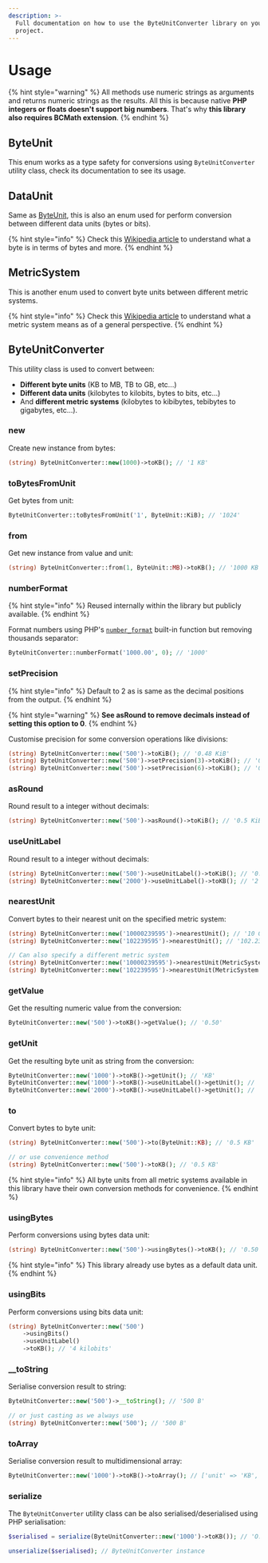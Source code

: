 ```yaml
---
description: >-
  Full documentation on how to use the ByteUnitConverter library on your PHP
  project.
---
```


# Usage

{% hint style="warning" %}
All methods use numeric strings as arguments and returns numeric strings as the results. All this is because native **PHP integers or floats doesn't support big numbers**. That's why **this library also requires BCMath extension**.
{% endhint %}

## ByteUnit

This enum works as a type safety for conversions using `ByteUnitConverter` utility class, check its documentation to see its usage.

## DataUnit

Same as [ByteUnit](usage.md#byteunit), this is also an enum used for perform conversion between different data units (bytes or bits).

{% hint style="info" %}
Check this [Wikipedia article](https://en.wikipedia.org/wiki/Byte) to understand what a byte is in terms of bytes and more.
{% endhint %}

## MetricSystem

This is another enum used to convert byte units between different metric systems.

{% hint style="info" %}
Check this [Wikipedia article](https://en.wikipedia.org/wiki/Metric\_prefix) to understand what a metric system means as of a general perspective.
{% endhint %}

## ByteUnitConverter

This utility class is used to convert between:

* **Different byte units** (KB to MB, TB to GB, etc...)
* **Different data units** (kilobytes to kilobits, bytes to bits, etc...)
* And **different metric systems** (kilobytes to kibibytes, tebibytes to gigabytes, etc...).

### new

Create new instance from bytes:

```php
(string) ByteUnitConverter::new(1000)->toKB(); // '1 KB'
```

### toBytesFromUnit

Get bytes from unit:

```php
ByteUnitConverter::toBytesFromUnit('1', ByteUnit::KiB); // '1024'
```

### from

Get new instance from value and unit:

```php
(string) ByteUnitConverter::from(1, ByteUnit::MB)->toKB(); // '1000 KB'
```

### numberFormat

{% hint style="info" %}
Reused internally within the library but publicly available.
{% endhint %}

Format numbers using PHP's [`number_format`](https://www.php.net/manual/en/function.number-format.php) built-in function but removing thousands separator:

```php
ByteUnitConverter::numberFormat('1000.00', 0); // '1000'
```

### setPrecision

{% hint style="info" %}
Default to 2 as is same as the decimal positions from the output.
{% endhint %}

{% hint style="warning" %}
**See asRound to remove decimals instead of setting this option to 0**.
{% endhint %}

Customise precision for some conversion operations like divisions:

```php
(string) ByteUnitConverter::new('500')->toKiB(); // '0.48 KiB'
(string) ByteUnitConverter::new('500')->setPrecision(3)->toKiB(); // '0.488 KiB'
(string) ByteUnitConverter::new('500')->setPrecision(6)->toKiB(); // '0.488281 KiB'
```

### asRound

Round result to a integer without decimals:

```php
(string) ByteUnitConverter::new('500')->asRound()->toKiB(); // '0.5 KiB'
```

### useUnitLabel

Round result to a integer without decimals:

```php
(string) ByteUnitConverter::new('500')->useUnitLabel()->toKiB(); // '0.5 kibibyte'
(string) ByteUnitConverter::new('2000')->useUnitLabel()->toKB(); // '2 kilobytes'
```

### nearestUnit

Convert bytes to their nearest unit on the specified metric system:

```php
(string) ByteUnitConverter::new('10000239595')->nearestUnit(); // '10 GB'
(string) ByteUnitConverter::new('102239595')->nearestUnit(); // '102.23 MB'

// Can also specify a different metric system
(string) ByteUnitConverter::new('10000239595')->nearestUnit(MetricSystem::Binary); // '9.31 GiB'
(string) ByteUnitConverter::new('102239595')->nearestUnit(MetricSystem::Binary); // '97.50 MiB'
```

### getValue

Get the resulting numeric value from the conversion:

```php
ByteUnitConverter::new('500')->toKB()->getValue(); // '0.50'
```

### getUnit

Get the resulting byte unit as string from the conversion:

```php
ByteUnitConverter::new('1000')->toKB()->getUnit(); // 'KB'
ByteUnitConverter::new('1000')->toKB()->useUnitLabel()->getUnit(); // 'kilobyte'
ByteUnitConverter::new('2000')->toKB()->useUnitLabel()->getUnit(); // 'kilobytes'
```

### to

Convert bytes to byte unit:

```php
(string) ByteUnitConverter::new('500')->to(ByteUnit::KB); // '0.5 KB'

// or use convenience method
(string) ByteUnitConverter::new('500')->toKB(); // '0.5 KB'
```

{% hint style="info" %}
All byte units from all metric systems available in this library have their own conversion methods for convenience.
{% endhint %}

### usingBytes

Perform conversions using bytes data unit:

```php
(string) ByteUnitConverter::new('500')->usingBytes()->toKB(); // '0.50 KB'
```

{% hint style="info" %}
This library already use bytes as a default data unit.
{% endhint %}

### usingBits

Perform conversions using bits data unit:

```php
(string) ByteUnitConverter::new('500')
    ->usingBits()
    ->useUnitLabel()
    ->toKB(); // '4 kilobits'
```

### \_\_toString

Serialise conversion result to string:

```php
ByteUnitConverter::new('500')->__toString(); // '500 B'

// or just casting as we always use
(string) ByteUnitConverter::new('500'); // '500 B'
```

### toArray

Serialise conversion result to multidimensional array:

```php
ByteUnitConverter::new('1000')->toKB()->toArray(); // ['unit' => 'KB', 'unit_label' => 'kilobyte', 'value' => '1.00']
```

### serialize

The `ByteUnitConverter` utility class can be also serialised/deserialised using PHP serialisation:

```php
$serialised = serialize(ByteUnitConverter::new('1000')->toKB()); // 'O:50:"OpenSoutheners\ByteUnitConverter\ByteUnitConverter":3:{s:5:"bytes";s:4:"1000";s:9:"byte_unit";s:3:"1e3";s:9:"data_unit";s:1:"1";}'

unserialize($serialised); // ByteUnitConverter instance
```
